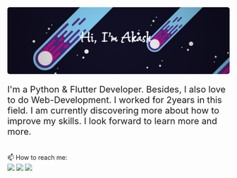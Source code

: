 <img src="assets/my_name.png" style="height: 50%; width: 200%; border-radius: 5px;">
<p style="font-size: 20px;">I'm a Python & Flutter Developer. Besides, I also love to do Web-Development. I worked for 2years in this field. I am currently discovering more about how to improve my skills. I look forward to learn more and more.<p>
<br>📫 How to reach me: <br>
<span><a href="https://www.facebook.com/niazmahmud.akash.7/"><img src="https://img.icons8.com/bubbles/50/000000/facebook-new.png"/></a>
<a href="https://www.reddit.com/user/Viperz75"><img src="https://img.icons8.com/bubbles/50/000000/reddit.png"/></a>
<a href="https://twitter.com/Viperz75"><img src="https://img.icons8.com/bubbles/50/000000/twitter-circled.png"/></a></span>

<!---
Viperz75/Viperz75 is a ✨ special ✨ repository because its `README.md` (this file) appears on your GitHub profile.
You can click the Preview link to take a look at your changes.
--->
